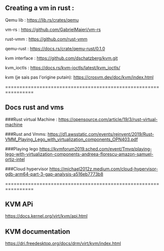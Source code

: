 ## Creating a vm in rust :

Qemu lib : 
https://lib.rs/crates/qemu

vm-rs :
https://github.com/GabrielMajeri/vm-rs

rust-vmm :
https://github.com/rust-vmm


qemu-rust :
https://docs.rs/crate/qemu-rust/0.1.0

kvm interface :
https://github.com/dschatzberg/kvm.git

kvm_ioctls :
https://docs.rs/kvm-ioctls/latest/kvm_ioctls/


kvm (je sais pas l'origine putain):
https://crosvm.dev/doc/kvm/index.html

================================================================

## Docs rust and vms
###Rust virtual Machine :
https://opensource.com/article/19/3/rust-virtual-machine

###Rust and Vmms:
https://d1.awsstatic.com/events/reinvent/2019/Rust-VMM_Playing_Lego_with_virtualization_components_OPN403.pdf

###Playing lego
https://kvmforum2019.sched.com/event/Tmvq/playing-lego-with-virtualization-components-andreea-florescu-amazon-samuel-ortiz-intel

###Cloud hypervisor
https://michael2012z.medium.com/cloud-hypervisor-gdb-arm64-part-3-gap-analysis-a516eb7773b8

================================================================

## KVM APi
https://docs.kernel.org/virt/kvm/api.html

## KVM documentation
https://dri.freedesktop.org/docs/drm/virt/kvm/index.html
